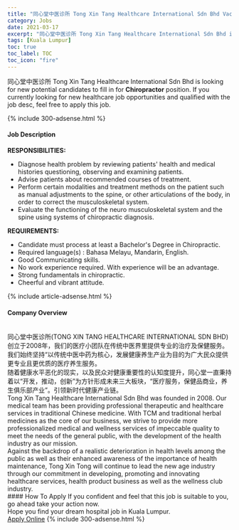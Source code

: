 ```yaml
---
title: "同心堂中医诊所 Tong Xin Tang Healthcare International Sdn Bhd Vacancies Chiropractor" 
category: Jobs 
date: 2021-03-17 
excerpt: "同心堂中医诊所 Tong Xin Tang Healthcare International Sdn Bhd is currently looking for suitable person to fill in the Chiropractor which positioned at Kuala Lumpur" 
tags: [Kuala Lumpur] 
toc: true 
toc_label: TOC 
toc_icon: "fire" 
--- 
```


<p>同心堂中医诊所 Tong Xin Tang Healthcare International Sdn Bhd is looking for new potential candidates to fill in for <b>Chiropractor</b> position. If you currently looking for new healthcare job opportunities and qualified with the job desc, feel free to apply this job.
</p>{% include 300-adsense.html %} 
<div><div><h4>Job Description</h4></div><div><div><span><div><p><strong>RESPONSIBILITIES:</strong></p><ul><li>Diagnose health problem by reviewing patients' health and medical histories questioning, observing and examining patients.</li><li>Advise patients about recommended courses of treatment.</li><li>Perform certain modalities and treatment methods on the patient such as manual adjustments to the spine, or other articulations of the body, in order to correct the musculoskeletal system.</li><li>Evaluate the functioning of the neuro musculoskeletal system and the spine using systems of chiropractic diagnosis.</li></ul><p><strong>REQUIREMENTS:</strong></p><ul><li>Candidate must process at least a Bachelor's Degree in Chiropractic.</li><li>Required language(s) : Bahasa Melayu, Mandarin, English.</li><li>Good Communicating skills.</li><li>No work experience required. With experience will be an advantage.</li><li>Strong fundamentals in chiropractic.</li><li>Cheerful and vibrant attitude.</li></ul></div></span></div></div></div> 
{% include article-adsense.html %} 
<div><div><h4>Company Overview</h4></div><div><div><span><div><div>
<div><br>
&#21516;&#24515;&#22530;&#20013;&#21307;&#35786;&#25152;(TONG XIN TANG HEALTHCARE INTERNATIONAL SDN BHD)&#21019;&#31435;&#20110;2008&#24180;&#65292;&#25105;&#20204;&#30340;&#21307;&#30103;&#23567;&#22242;&#38431;&#22312;&#20256;&#32479;&#20013;&#21307;&#30028;&#37324;&#25552;&#20379;&#19987;&#19994;&#30340;&#27835;&#30103;&#21450;&#20445;&#20581;&#26381;&#21153;&#12290;&#25105;&#20204;&#22987;&#32456;&#22362;&#25345;&#8220;&#20197;&#20256;&#32479;&#20013;&#21307;&#20013;&#33647;&#20026;&#26680;&#24515;&#65292;&#21457;&#23637;&#20581;&#24247;&#20859;&#29983;&#20135;&#19994;&#20026;&#30446;&#30340;&#20026;&#24191;&#22823;&#27665;&#20247;&#25552;&#20379;&#26356;&#19987;&#19994;&#19988;&#26356;&#20248;&#36136;&#30340;&#21307;&#30103;&#20859;&#29983;&#26381;&#21153;&#12290;</div>
<div>&#38543;&#30528;&#20581;&#24247;&#27700;&#24179;&#24694;&#21270;&#30340;&#29616;&#23454;&#65292;&#20197;&#21450;&#27665;&#20247;&#23545;&#20581;&#24247;&#37325;&#35201;&#24615;&#30340;&#35748;&#30693;&#24230;&#25552;&#21319;&#65292;&#21516;&#24515;&#22530;&#19968;&#30452;&#31177;&#25345;&#30528;&#20197;&#8220;&#24320;&#21457;&#65292;&#25512;&#21160;&#65292;&#21019;&#26032;&#8221;&#20026;&#26041;&#38024;&#24418;&#25104;&#26410;&#26469;&#19977;&#22823;&#26495;&#22359;&#65292;&#8220;&#21307;&#30103;&#26381;&#21153;&#65292;&#20445;&#20581;&#21697;&#21830;&#19994;&#65292;&#20859;&#29983;&#20465;&#20048;&#37096;&#20135;&#19994;&#8221;&#12290;&#24341;&#39046;&#26032;&#26102;&#20195;&#20581;&#24247;&#20135;&#19994;&#38142;&#12290;</div>
<div>Tong Xin Tang Healthcare International Sdn Bhd was founded in 2008. Our medical team has been providing professional therapeutic and healthcare services in traditional Chinese medicine. With TCM and traditional herbal medicines as the core of our business, we strive to provide more professionalized medical and wellness services of impeccable quality to meet the needs of the general public, with the development of the health industry as our mission.</div>
<div>Against the backdrop of a realistic deterioration in health levels among the public as well as their enhanced awareness of the importance of health maintenance, Tong Xin Tong will continue to lead the new age industry through our commitment in developing, promoting and innovating healthcare services, health product business as well as the wellness club industry.</div>
</div></div></span></div></div></div> 
#### How To Apply 
If you confident and feel that this job is suitable to you, go ahead take your action now. <br/> 
Hope you find your dream hospital job in Kuala Lumpur. <br/> 
<a href="https://www.jobstreet.com.my/en/job/chiropractor-4509796?jobId=jobstreet-my-job-4509796" class="btn btn--warning" target="_blank" rel="nofollow noopenner">Apply Online</a> 
{% include 300-adsense.html %} 